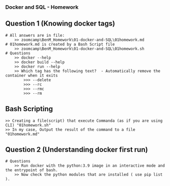 ### Docker and SQL - Homework

## Question 1 (Knowing docker tags)
	# All answers are in file:
		>> zoomcamp\BenM_Homework\01-docker-and-SQL\01homework.md
	# 01homework.md is created by a Bash Script file
		>> zoomcamp\BenM_Homework\01-docker-and-SQL\01homework.sh
	# Questions
		>> docker --help
		>> docker build --help
		>> docker run --help
		>> Which tag has the following text?  - Automatically remove the container when it exits
			>>> --delete
			>>> --rc
			>>> --rmc
			>>> --rm

## Bash Scripting
	>> Creating a file(script) that execute Commanda (as if you are using CLI) "01homework.sh"
	>> In my case, Output the result of the command to a file "01homework.md"

## Question 2 (Understanding docker first run)
	# Questions
		>> Run docker with the python:3.9 image in an interactive mode and the entrypoint of bash.
		>> Now check the python modules that are installed ( use pip list ).
 